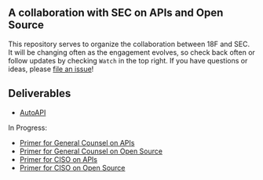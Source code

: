 ## A collaboration with SEC on APIs and Open Source 

This repository serves to organize the collaboration between 18F and SEC.  It will be changing often as the engagement evolves, so check back often or follow updates by checking `Watch` in the top right.  If you have questions or ideas, please [file an issue](https://github.com/18F/SEC.gov-developer/issues)!


## Deliverables
* [AutoAPI](https://github.com/18F/SEC.gov-developer/issues/47#issuecomment-194880431)


In Progress: 

* [Primer for General Counsel on APIs]()
* [Primer for General Counsel on Open Source]()
* [Primer for CISO on APIs]()
* [Primer for CISO on Open Source]()





